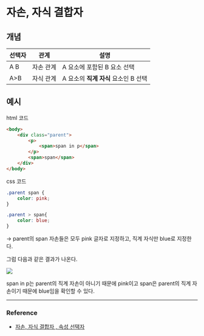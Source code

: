 # 자손, 자식 결합자

## 개념

|선택자|관계|설명|
|-|-|-|
|A B|자손 관계|A 요소에 포함된 B 요소 선택|
|A>B|자식 관계|A 요소의 **직계 자식** 요소인 B 선택|

## 예시

html 코드

```html
<body>
    <div class="parent">
        <p>
            <span>span in p</span>
        </p>
        <span>span</span>
    </div>
</body>
```

css 코드

```css
.parent span {
    color: pink;
}

.parent > span{
    color: blue;
}
```

-> parent의 span 자손들은 모두 pink 글자로 지정하고, 직계 자식만 blue로 지정한다.

그럼 다음과 같은 결과가 나온다.

![](https://velog.velcdn.com/images/qorjiwon/post/d418bef0-05a0-4f8d-b269-6b3012c52edd/image.png)

span in p는 parent의 직계 자손이 아니기 때문에 pink이고 span은 parent의 직계 자손이기 때문에 blue임을 확인할 수 있다.

---

### Reference

- [자손, 자식 결합자 , 속성 선택자](https://connieya.tistory.com/35)